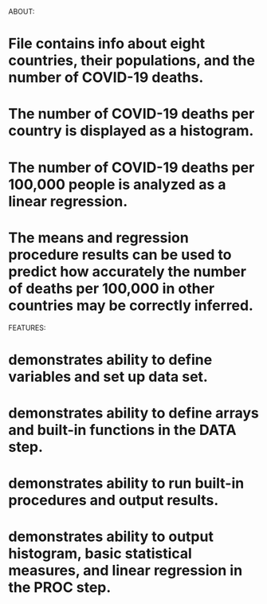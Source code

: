 ABOUT:
# File contains info about eight countries, their populations, and the number of COVID-19 deaths.
# The number of COVID-19 deaths per country is displayed as a histogram.
# The number of COVID-19 deaths per 100,000 people is analyzed as a linear regression.
# The means and regression procedure results can be used to predict how accurately the number of deaths per 100,000 in other countries may be correctly inferred.

FEATURES:
# demonstrates ability to define variables and set up data set.
# demonstrates ability to define arrays and built-in functions in the DATA step. 
# demonstrates ability to run built-in procedures and output results.
# demonstrates ability to output histogram, basic statistical measures, and linear regression in the PROC step.
